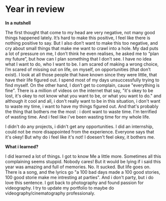 # Year in review

**In a nutshell**

The first thought that come to my head are very negative, not many good things happened lately. It’s hard to make this positive, I feel like there is nothing positive to say. But I also don’t want to make this too negative, and cry about small things that make me want to crawl into a hole.
	My dad puts a lot of pressure on me, I don’t think he even realises, he asked me to “plan my future”, but how can I plan something that I don’t see. I have no idea what I want to do, who I want to be. I am scared of making a wrong choice, I’m scared of missing out on life, on myself, on opportunities (that don’t exist). I look at all those people that have known since they were little, that have their life figured out. I spend most of my days unsuccessfully trying to find myself. On the other hand, I don’t get to complain, cause "everything is fine". There is a million of videos on the internet that say, "it's okey to be lost, it's okey to not know what you want to be, or what you want to do." and although it cool and all, i don't really want to be in this situation, i don't want to waste my time, i want to have my things figured out. And that's probably the thing that bothers me the most : i dont want to waste time. I'm terrified of wasting time. And i feel like i've been wasting time for my whole life.

I didn't do any projects, i didn't get any opportunities. I did an internship, could not be more disappointed from the experience. 
Everyone says that it's okey! But why do i feel like it's not! I doesen't feel okey, it bothers me. 

**What i learned?**  

I did learned a lot of things. I got to know Me a little more. Sometimes all this complaining seems stuppid. Nobody cares! But it would be lying if i said this year was amazing and full of memories. No. It sucked. But life goes on. There is a song, and the lyrics go 
"a 100 bad days made a 100 good stories, 100 good storie make me intresting at parties". And i don't party, but i do love this sentence. 
I got back to photography and found passion for videography. I try to update my portfolio to maybe do videography/cinematography professionaly. 











